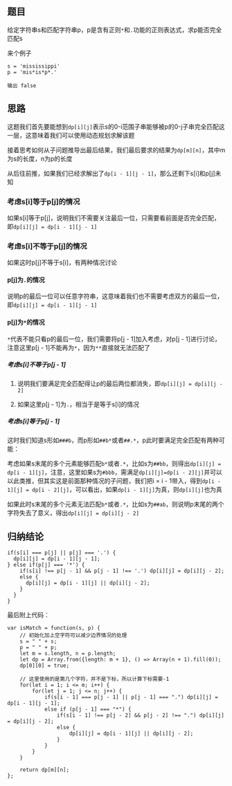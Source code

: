 ## 题目

给定字符串s和匹配字符串p，p是含有正则`*`和`.`功能的正则表达式，求p能否完全匹配s

来个例子

```
s = 'mississippi'
p = 'mis*is*p*.'

输出 false
```

## 思路

这题我们首先要能想到`dp[i][j]`表示s的0-i范围子串能够被p的0-j子串完全匹配这一层，这意味着我们可以使用动态规划求解该题

接着思考如何从子问题推导出最后结果，我们最后要求的结果为`dp[m][n]`，其中m为s的长度，n为p的长度

从后往前推，如果我们已经求解出了`dp[i - 1][j - 1]`，那么还剩下s[i]和p[j]未知

### 考虑s[i]等于p[j]的情况

如果s[i]等于p[j]，说明我们不需要关注最后一位，只需要看前面是否完全匹配，即`dp[i][j] = dp[i - 1][j - 1]`

### 考虑s[i]不等于p[j]的情况

如果这时p[j]不等于s[i]，有两种情况讨论

#### p[j]为`.`的情况

说明p的最后一位可以任意字符串，这意味着我们也不需要考虑双方的最后一位，即`dp[i][j] = dp[i - 1][j - 1]`

#### p[j]为`*`的情况

`*`代表不能只看p的最后一位，我们需要将p[j - 1]加入考虑，对p[j - 1]进行讨论，注意这里p[j - 1]不能再为`*`，因为`**`直接就无法匹配了

##### 考虑s[i]不等于p[j - 1]

1. 说明我们要满足完全匹配得让p的最后两位都消失，即`dp[i][j] = dp[i][j - 2]`

2. 如果这里p[j - 1]为`.`，相当于是等于s[i]的情况

##### 考虑s[i]等于p[j - 1]

这时我们知道s形如`###b`，而p形如`##b*`或者`##.*`，p此时要满足完全匹配有两种可能：

考虑如果s末尾的多个元素能够匹配`b*`或者`.*`，比如s为`##bb`，则得出`dp[i][j] = dp[i - 1][j]`，注意，这里如果s为`#bbb`，需满足`dp[i][j]=dp[i - 2][j]`并可以以此类推，但其实这是前面那种情况的子问题，我们把i = i - 1带入，得到`dp[i - 1][j] = dp[i - 2][j]`，可以看出，如果`dp[i - 1][j]`为真，则`dp[i][j]`也为真

如果此时s末尾的多个元素无法匹配`b*`或者`.*`，比如s为`##ab`，则说明p末尾的两个字符失去了意义，得出`dp[i][j] = dp[i][j - 2]`

## 归纳结论

```
if(s[i] === p[j] || p[j] === '.') {
  dp[i][j] = dp[i - 1][j - 1];
} else if(p[j] === '*') {
    if(s[i] !== p[j - 1] && p[j - 1] !== '.') dp[i][j] = dp[i][j - 2];
    else {
      dp[i][j] = dp[i - 1][j] || dp[i][j - 2];
    }
  }
}
```

最后附上代码：

```
var isMatch = function(s, p) {
    // 初始化加上空字符可以减少边界情况的处理
    s = " " + s;
    p = " " + p;
    let m = s.length, n = p.length;
    let dp = Array.from({length: m + 1}, () => Array(n + 1).fill(0));
    dp[0][0] = true;

    // 这里使用的是第几个字符，并不是下标，所以计算下标需要-1
    for(let i = 1; i <= m; i++) {
        for(let j = 1; j <= n; j++) {
            if(s[i - 1] === p[j - 1] || p[j - 1] === ".") dp[i][j] = dp[i - 1][j - 1];
            else if (p[j - 1] === "*") {
                if(s[i - 1] !== p[j - 2] && p[j - 2] !== ".") dp[i][j] = dp[i][j - 2];
                else {
                    dp[i][j] = dp[i - 1][j] || dp[i][j - 2];
                }
            }
        }
    }

    return dp[m][n];
};
```
